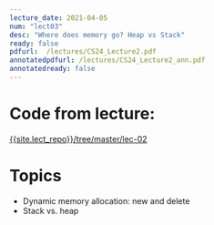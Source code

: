 ```yaml
---
lecture_date: 2021-04-05
num: "lect03"
desc: "Where does memory go? Heap vs Stack"
ready: false
pdfurl:  /lectures/CS24_Lecture2.pdf
annotatedpdfurl: /lectures/CS24_Lecture2_ann.pdf
annotatedready: false
---
```



# Code from lecture:

[{{site.lect_repo}}/tree/master/lec-02]({{site.lect_repo}}/tree/master/lec-02)

# Topics
* Dynamic memory allocation: new and delete
* Stack vs. heap



